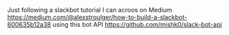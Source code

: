 Just following a slackbot tutorial I can acroos on Medium
https://medium.com/@alexstroulger/how-to-build-a-slackbot-600635b12a38
using this bot API
https://github.com/mishk0/slack-bot-api
